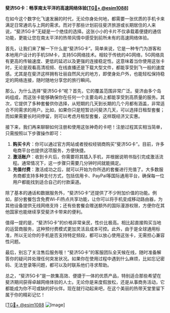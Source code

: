 **斐济5G卡：畅享南太平洋的高速网络体验[[TG💪+ @esim1088](https://t.me/s/esim1088)]**

在如今这个数字化飞速发展的时代，无论你身处何地，都需要一张优质的手机卡来满足日常通讯与上网的需求。而对于那些计划前往斐济旅游或长期居住的人来说，“斐济5G卡”无疑是一个绝佳的选择。这张小小的卡片不仅承载着便捷的通信功能，更能让您在南太平洋的热带风情中感受到前所未有的高速网络体验。

首先，让我们来了解一下什么是“斐济5G卡”。简单来说，它是一种专门为游客和本地用户设计的手机SIM卡，支持5G网络技术。相较于传统的4G网络，5G网络具有更高的传输速度、更低的延迟以及更强的连接稳定性。这意味着当你使用这张卡时，无论是观看高清视频、在线直播还是下载大型文件，都能享受到飞一般的速度感。尤其是在斐济这样拥有壮丽自然风光的地方，即使身处户外，也能轻松保持稳定的网络连接，随时随地分享您的旅行瞬间。

那么，为什么选择“斐济5G卡”呢？首先，它的覆盖范围非常广泛。斐济由多个岛屿组成，而这张卡能够确保你在任何一个主要岛屿上都能享受到高质量的服务。其次，它提供了多种套餐供你选择，从短期的几天到长期的几个月都有涵盖，非常适合不同需求的用户。比如，如果你只是短暂访问斐济几天，可以选择日租型套餐；而如果需要长时间停留，则可以考虑月租型套餐，这样既经济又实惠。

接下来，我们再来聊聊如何注册和使用这张神奇的卡吧！注册过程其实相当简单，只需按照以下步骤操作即可：

1. **购买卡片**：你可以通过官方网站或者授权经销商购买“斐济5G卡”。目前，许多电商平台也提供这项服务，方便快捷。
2. **激活账户**：收到卡片后，你需要将其插入手机，并根据说明书指引完成激活流程。通常情况下，这一步骤只需要几分钟时间就能搞定。
3. **充值付费**：激活成功之后，就可以开始为你所选的套餐进行充值了。大多数服务商都支持多种支付方式，包括信用卡、PayPal等国际通用平台，确保每一位用户都能找到适合自己的付款渠道。

除了基本的通话和数据服务外，“斐济5G卡”还提供了不少附加价值的功能。例如，部分套餐包含免费Wi-Fi热点共享功能，让你可以将手机变成移动路由器，为其他设备提供无线网络支持；还有些套餐会赠送额外的国际漫游权限，方便你在其他国家也能继续享受斐济卡带来的便利。

值得一提的是，“斐济5G卡”的价格非常亲民，性价比极高。相比起直接购买当地的运营商服务，这种预付费模式更加灵活且成本可控。此外，由于是全球通用标准，所以无论你的手机是否支持特定频段，都可以放心使用这张卡，无需担心兼容性问题。

最后，别忘了关注售后服务哦！“斐济5G卡”的客服团队全天候在线，随时准备解答你的疑问并处理任何突发状况。如果你在使用过程中遇到什么麻烦，比如忘记密码、无法登录等问题，都可以及时联系他们寻求帮助。

总之，“斐济5G卡”是一款集高效、便捷于一体的优质产品，特别适合那些希望在斐济期间获得卓越网络体验的人士。无论你是来度假放松，还是从事商务活动，它都能成为你不可或缺的好伙伴。现在就行动起来吧，在这个美丽的热带天堂里留下属于你的精彩记忆！

[[TG💪+ @esim1088](https://t.me/s/esim1088) ![Image](https://i.postimg.cc/4NQfJmqS/Snipaste-2025-05-13-00-14-12.png)]